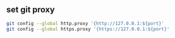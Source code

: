 ## set git proxy

```sh
git config --global http.proxy '{http://127.0.0.1:${port}'
git config --global https.proxy '{https://127.0.0.1:${port}'
```
